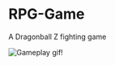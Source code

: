 # RPG-Game
A Dragonball Z fighting game

![Gameplay gif!](https://github.com/nosidam48/RPG-Game/blob/master/assets/images/Dragonball%20Z%20Battle%20Zone.gif)
      
